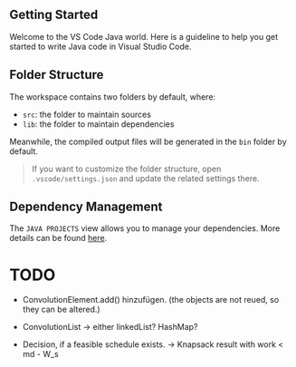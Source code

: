 ## Getting Started

Welcome to the VS Code Java world. Here is a guideline to help you get started to write Java code in Visual Studio Code.

## Folder Structure

The workspace contains two folders by default, where:

- `src`: the folder to maintain sources
- `lib`: the folder to maintain dependencies

Meanwhile, the compiled output files will be generated in the `bin` folder by default.

> If you want to customize the folder structure, open `.vscode/settings.json` and update the related settings there.

## Dependency Management

The `JAVA PROJECTS` view allows you to manage your dependencies. More details can be found [here](https://github.com/microsoft/vscode-java-dependency#manage-dependencies).



# TODO
- ConvolutionElement.add() hinzufügen. (the objects are not reued, so they can be altered.)
- ConvolutionList -> either linkedList? HashMap?


- Decision, if a feasible schedule exists.  -> Knapsack result with work < md - W_s